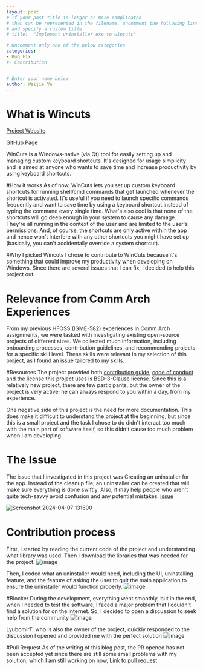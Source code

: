 ```yaml
---
layout: post
# If your post title is longer or more complicated
# than can be represented in the filename, uncomment the following line
# and specify a custom title
# title:  "Implement uninstaller.exe to wincuts"

# Uncomment only one of the below categories
categories: 
- Bug Fix
#- Contribution


# Enter your name below
author: Weijie Ye
---
```

# What is Wincuts

[Project Website](https://lyubomirt.github.io/wincuts/pages/download.html)

[GitHub Page](https://github.com/LyubomirT/wincuts)

WinCuts is a Windows-native (via Qt) tool for easily setting up and managing custom keyboard shortcuts. It's designed for usage simplicity and is aimed at anyone who wants to save time and increase productivity by using keyboard shortcuts.

#How it works
As of now, WinCuts lets you set up custom keyboard shortcuts for running shell/cmd commands that get launched whenever the shortcut is activated. It's useful if you need to launch specific commands frequently and want to save time by using a keyboard shortcut instead of typing the command every single time.
What's also cool is that none of the shortcuts will go deep enough in your system to cause any damage. They're all running in the context of the user and are limited to the user's permissions. And, of course, the shortcuts are only active within the app and hence won't interfere with any other shortcuts you might have set up (basically, you can't accidentally override a system shortcut).

#Why I picked Wincuts
I chose to contribute to WinCuts because it's something that could improve my productivity when developing on Windows. Since there are several issues that I can fix, I decided to help this project out.

# Relevance from Comm Arch Experiences
From my previous HFOSS (IGME-582) experiences in Comm Arch assignments, we were tasked with investigating existing open-source projects of different sizes. We collected much information, including onboarding processes, contribution guidelines, and recommending projects for a specific skill level. These skills were relevant in my selection of this project, as I found an issue tailored to my skills. 

#Resources
The project provided both [contribution guide](https://github.com/LyubomirT/wincuts/blob/main/CONTRIBUTING.md), [code of conduct](https://github.com/LyubomirT/wincuts/blob/main/CODE_OF_CONDUCT.md) and the license this project uses is BSD-3-Clause license.
Since this is a relatively new project, there are few participants, but the owner of the project is very active; he can always respond to you within a day, from my experience.

One negative side of this project is the need for more documentation. This does make it difficult to understand the project at the beginning, but since this is a small project and the task I chose to do didn't interact too much with the main part of software itself, so this didn't cause too much problem when I am developing.

# The Issue
The issue that I investigated in this project was Creating an uninstaller for the app. Instead of the cleanup file, an uninstaller can be created that will make sure everything is done swiftly. Also, it may help people who aren't quite tech-savvy avoid confusion and any potential mistakes.
[issue](https://github.com/LyubomirT/wincuts/issues/2)

![Screenshot 2024-04-07 131600](https://github.com/wy8933/hfoss2024-blogs/assets/112401719/c48b0db1-2885-4440-9b6c-709a1237023e)

# Contribution process
First, I started by reading the current code of the project and understanding what library was used. Then I download the libraries that was needed for the project.
![image](https://github.com/wy8933/hfoss2024-blogs/assets/112401719/b5559da3-e13e-4888-aa18-3e7a4ec5c708)

Then, I coded what an uninstaller would need, including the UI, uninstalling feature, and the feature of asking the user to quit the main application to ensure the uninstaller would function properly.
![image](https://github.com/wy8933/hfoss2024-blogs/assets/112401719/67540ed8-3630-4ff9-9ae0-1167a6e1287e)

#Blocker
During the development, everything went smoothly, but in the end, when I needed to test the software, I faced a major problem that I couldn't find a solution for on the internet. So, I decided to open a discussion to seek help from the community
![image](https://github.com/wy8933/hfoss2024-blogs/assets/112401719/f8453f62-0a85-4f25-80b8-f67feddcf769)

LyubomirT, who is also the owner of the project, quickly responded to the discussion I opened and provided me with the perfect solution
![image](https://github.com/wy8933/hfoss2024-blogs/assets/112401719/7b2e4ae9-3e19-4976-b0ee-5ec497762ee7)

#Pull Request
As of the writing of this blog post, the PR opened has not been accepted yet since there are still some small problems with my solution, which I am still working on now, 
[Link to pull request](https://github.com/LyubomirT/wincuts/pull/10)
